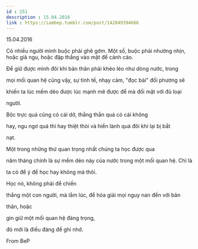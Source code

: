 ```yaml
---
id : 251
description : 15.04.2016
link : https://iambep.tumblr.com/post/142849394666
---
```


15.04.2016

Có nhiều người mình buộc phải ghê gớm. Một số, buộc phải nhường nhịn, hoặc
giả ngu, hoặc đập thẳng vào mặt để cảnh cáo.

Để giữ được mình đôi khi bản thân phải khéo léo như dòng nước, trong

mọi mối quan hệ cũng vậy, sự tinh tế, nhạy cảm, "đọc bài" đối phương sẽ

khiến ta lúc mềm dẻo được lúc mạnh mẽ được để mà đối mặt với đủ loại

người.

Bộc trực quá cũng có cái dở, thẳng thắn quá có cái không

hay, ngu ngơ quá thì hay thiệt thòi và hiền lành quá đôi khi lại bị bắt

nạt.

Một trong những thứ quan trọng nhất chúng ta học được qua

năm tháng chính là sự mềm dẻo này của nước trong một mối quan hệ. Chỉ là

ta có để ý để học hay không mà thôi.

Học nó, không phải để chiến

thắng một con người, mà lắm lúc, để hóa giải mọi nguy nan đến với bản

thân, hoặc

gìn giữ một mối quan hệ đáng trọng,

đó mới là điều đáng để ghi nhớ.

From BeP